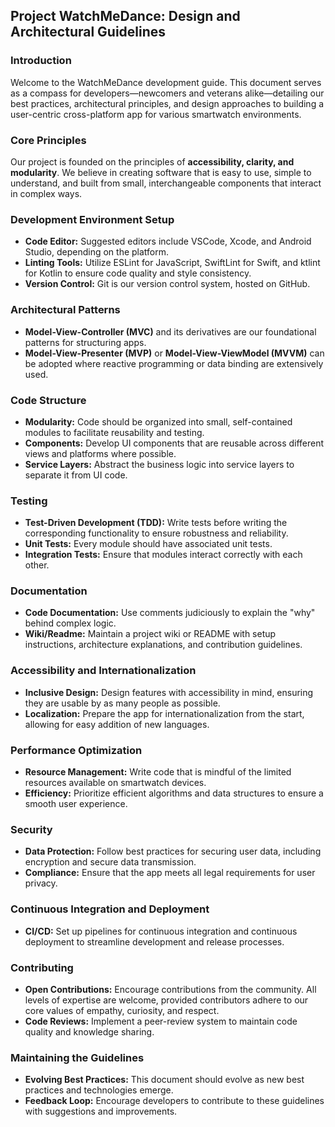 ## Project WatchMeDance: Design and Architectural Guidelines

### Introduction
Welcome to the WatchMeDance development guide. This document serves as a compass for developers—newcomers and veterans alike—detailing our best practices, architectural principles, and design approaches to building a user-centric cross-platform app for various smartwatch environments.

### Core Principles
Our project is founded on the principles of **accessibility, clarity, and modularity**. We believe in creating software that is easy to use, simple to understand, and built from small, interchangeable components that interact in complex ways.

### Development Environment Setup

- **Code Editor:** Suggested editors include VSCode, Xcode, and Android Studio, depending on the platform.
- **Linting Tools:** Utilize ESLint for JavaScript, SwiftLint for Swift, and ktlint for Kotlin to ensure code quality and style consistency.
- **Version Control:** Git is our version control system, hosted on GitHub.

### Architectural Patterns

- **Model-View-Controller (MVC)** and its derivatives are our foundational patterns for structuring apps.
- **Model-View-Presenter (MVP)** or **Model-View-ViewModel (MVVM)** can be adopted where reactive programming or data binding are extensively used.

### Code Structure

- **Modularity:** Code should be organized into small, self-contained modules to facilitate reusability and testing.
- **Components:** Develop UI components that are reusable across different views and platforms where possible.
- **Service Layers:** Abstract the business logic into service layers to separate it from UI code.

### Testing

- **Test-Driven Development (TDD):** Write tests before writing the corresponding functionality to ensure robustness and reliability.
- **Unit Tests:** Every module should have associated unit tests.
- **Integration Tests:** Ensure that modules interact correctly with each other.

### Documentation

- **Code Documentation:** Use comments judiciously to explain the "why" behind complex logic.
- **Wiki/Readme:** Maintain a project wiki or README with setup instructions, architecture explanations, and contribution guidelines.

### Accessibility and Internationalization

- **Inclusive Design:** Design features with accessibility in mind, ensuring they are usable by as many people as possible.
- **Localization:** Prepare the app for internationalization from the start, allowing for easy addition of new languages.

### Performance Optimization

- **Resource Management:** Write code that is mindful of the limited resources available on smartwatch devices.
- **Efficiency:** Prioritize efficient algorithms and data structures to ensure a smooth user experience.

### Security

- **Data Protection:** Follow best practices for securing user data, including encryption and secure data transmission.
- **Compliance:** Ensure that the app meets all legal requirements for user privacy.

### Continuous Integration and Deployment

- **CI/CD:** Set up pipelines for continuous integration and continuous deployment to streamline development and release processes.

### Contributing

- **Open Contributions:** Encourage contributions from the community. All levels of expertise are welcome, provided contributors adhere to our core values of empathy, curiosity, and respect.
- **Code Reviews:** Implement a peer-review system to maintain code quality and knowledge sharing.

### Maintaining the Guidelines

- **Evolving Best Practices:** This document should evolve as new best practices and technologies emerge.
- **Feedback Loop:** Encourage developers to contribute to these guidelines with suggestions and improvements.
